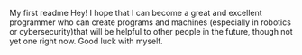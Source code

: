 My first readme
Hey! I hope that I can become a great and excellent programmer who can create programs and machines (especially in robotics or cybersecurity)that will be helpful to other people in the future, though not yet one right now. Good luck with myself.

